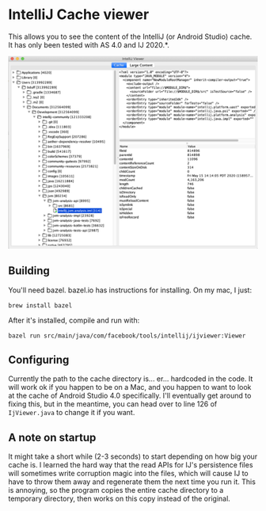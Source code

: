 # IntelliJ Cache viewer

This allows you to see the content of the IntelliJ (or Android Studio) cache. It has only been tested with AS 4.0 and IJ 2020.*.

<img src="https://raw.githubusercontent.com/brianduff/ijcv/master/screenshot.png" width="650" />

## Building

You'll need bazel. bazel.io has instructions for installing. On my mac, I just:

```
brew install bazel
```

After it's installed, compile and run with:

```
bazel run src/main/java/com/facebook/tools/intellij/ijviewer:Viewer
```

## Configuring

Currently the path to the cache directory is... er... hardcoded in the code. It will work ok if you happen to be on a Mac, and you happen to want to look at the cache of Android Studio 4.0 specifically. I'll eventually get around to fixing this, but in the meantime, you can head over to line 126 of `IjViewer.java` to change it if you want.

## A note on startup

It might take a short while (2-3 seconds) to start depending on how big your cache is. I learned the hard way that the read APIs for IJ's persistence files will sometimes write corruption magic into the files, which will cause IJ to have to throw them away and regenerate them the next time you run it. This is annoying, so the program copies the entire cache directory to a temporary directory, then works on this copy instead of the original.
